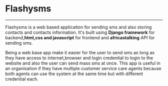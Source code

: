
# Flashysms
___
Flashysms is a web based application for sending sms and also storing contacts and contacts information.
It's built using **Django framework** for backend,**html,css and javascript** for frontend and **africastalking** API for sending sms.

Being a web base app make it easier for the user to send sms as long as they have access to internet,browser and login credential to login to the website and also the user can send mass sms at once.
This app is useful in an organisation if they have multiple customer service care agents because both agents can use the system at the same time but with different credential each.
